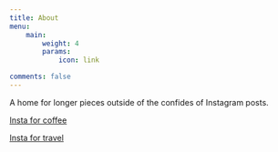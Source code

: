 ```yaml
---
title: About
menu:
    main: 
        weight: 4
        params:
            icon: link

comments: false
---
```

A home for longer pieces outside of the confides of Instagram posts.

[Insta for coffee](https://www.instagram.com/twooatflatwhites/)

[Insta for travel](https://www.instagram.com/twooatsontour)

